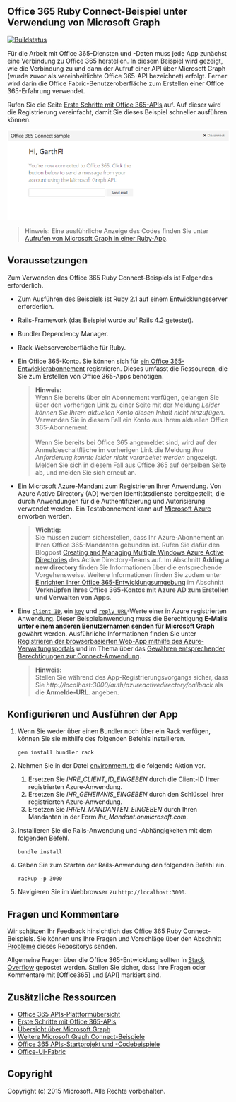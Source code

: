 ## Office 365 Ruby Connect-Beispiel unter Verwendung von Microsoft Graph

[ ![Buildstatus](https://api.travis-ci.org/microsoftgraph/ruby-connect-rest-sample.svg?branch=master)](https://api.travis-ci.org/microsoftgraph/ruby-connect-rest-sample.svg?branch=master)  

Für die Arbeit mit Office 365-Diensten und -Daten muss jede App zunächst eine Verbindung zu Office 365 herstellen. In diesem Beispiel wird gezeigt, wie die Verbindung zu und dann der Aufruf einer API über Microsoft Graph (wurde zuvor als vereinheitlichte Office 365-API bezeichnet) erfolgt. Ferner wird darin die Office Fabric-Benutzeroberfläche zum Erstellen einer Office 365-Erfahrung verwendet.

Rufen Sie die Seite [Erste Schritte mit Office 365-APIs](http://dev.office.com/getting-started/office365apis?platform=option-ruby#setup) auf. Auf dieser wird die Registrierung vereinfacht, damit Sie dieses Beispiel schneller ausführen können.

![Screenshot des Office 365 Ruby Connect-Beispiels](../readme-images/O365-Ruby-Microsoft-Graph-Connect.png)  

> Hinweis: Eine ausführliche Anzeige des Codes finden Sie unter [Aufrufen von Microsoft Graph in einer Ruby-App](https://graph.microsoft.io/de-de/docs/platform/ruby).

## Voraussetzungen

Zum Verwenden des Office 365 Ruby Connect-Beispiels ist Folgendes erforderlich.

* Zum Ausführen des Beispiels ist Ruby 2.1 auf einem Entwicklungsserver erforderlich.
* Rails-Framework (das Beispiel wurde auf Rails 4.2 getestet).
* Bundler Dependency Manager.
* Rack-Webserveroberfläche für Ruby.
* Ein Office 365-Konto. Sie können sich für [ein Office 365-Entwicklerabonnement](https://profile.microsoft.com/RegSysProfileCenter/wizardnp.aspx?wizid=14b845d0-938c-45af-b061-f798fbb4d170) registrieren. Dieses umfasst die Ressourcen, die Sie zum Erstellen von Office 365-Apps benötigen.

    > **Hinweis:**<br />
	Wenn Sie bereits über ein Abonnement verfügen, gelangen Sie über den vorherigen Link zu einer Seite mit der Meldung *Leider können Sie Ihrem aktuellen Konto diesen Inhalt nicht hinzufügen*. Verwenden Sie in diesem Fall ein Konto aus Ihrem aktuellen Office 365-Abonnement.<br /><br /> 
	Wenn Sie bereits bei Office 365 angemeldet sind, wird auf der Anmeldeschaltfläche im vorherigen Link die Meldung *Ihre Anforderung konnte leider nicht verarbeitet werden* angezeigt. Melden Sie sich in diesem Fall aus Office 365 auf derselben Seite ab, und melden Sie sich erneut an.
* Ein Microsoft Azure-Mandant zum Registrieren Ihrer Anwendung. Von Azure Active Directory (AD) werden Identitätsdienste bereitgestellt, die durch Anwendungen für die Authentifizierung und Autorisierung verwendet werden. Ein Testabonnement kann auf [Microsoft Azure](https://account.windowsazure.com/SignUp) erworben werden.

    > **Wichtig:**<br />
	Sie müssen zudem sicherstellen, dass Ihr Azure-Abonnement an Ihren Office 365-Mandanten gebunden ist. Rufen Sie dafür den Blogpost [Creating and Managing Multiple Windows Azure Active Directories](http://blogs.technet.com/b/ad/archive/2013/11/08/creating-and-managing-multiple-windows-azure-active-directories.aspx) des Active Directory-Teams auf. Im Abschnitt **Adding a new directory** finden Sie Informationen über die entsprechende Vorgehensweise. Weitere Informationen finden Sie zudem unter [Einrichten Ihrer Office 365-Entwicklungsumgebung](https://msdn.microsoft.com/office/office365/howto/setup-development-environment#bk_CreateAzureSubscription) im Abschnitt **Verknüpfen Ihres Office 365-Kontos mit Azure AD zum Erstellen und Verwalten von Apps**.
* Eine [```client ID```](app/Constants.rb#L29), ein [```key```](app/Constants.rb#L30) und [```reply URL```](app/Constants.rb#L31)-Werte einer in Azure registrierten Anwendung. Dieser Beispielanwendung muss die Berechtigung **E-Mails unter einem anderen Benutzernamen senden** für **Microsoft Graph** gewährt werden. Ausführliche Informationen finden Sie unter [Registrieren der browserbasierten Web-App mithilfe des Azure-Verwaltungsportals](https://msdn.microsoft.com/office/office365/HowTo/add-common-consent-manually#bk_RegisterWebApp) und im Thema über das [Gewähren entsprechender Berechtigungen zur Connect-Anwendung](https://github.com/OfficeDev/O365-Ruby-Microsoft-Graph-Connect/wiki/Grant-permissions-to-the-Connect-application-in-Azure).

     > **Hinweis:**<br />
	 Stellen Sie während des App-Registrierungsvorgangs sicher, dass Sie *http://localhost:3000/auth/azureactivedirectory/callback* als die **Anmelde-URL**. angeben.

## Konfigurieren und Ausführen der App

1. Wenn Sie weder über einen Bundler noch über ein Rack verfügen, können Sie sie mithilfe des folgenden Befehls installieren.

	```
	gem install bundler rack
	```
2. Nehmen Sie in der Datei [environment.rb](config/environment.rb) die folgende Aktion vor.
    1. Ersetzen Sie *IHRE_CLIENT_ID_EINGEBEN* durch die Client-ID Ihrer registrierten Azure-Anwendung.
    2. Ersetzen Sie *IHR_GEHEIMNIS_EINGEBEN* durch den Schlüssel Ihrer registrierten Azure-Anwendung.
    3. Ersetzen Sie *IHREN_MANDANTEN_EINGEBEN* durch Ihren Mandanten in der Form *Ihr_Mandant.onmicrosoft.com*.
3. Installieren Sie die Rails-Anwendung und -Abhängigkeiten mit dem folgenden Befehl.

	```
	bundle install
	```
4. Geben Sie zum Starten der Rails-Anwendung den folgenden Befehl ein.

	```
	rackup -p 3000
	```
5. Navigieren Sie im Webbrowser zu ```http://localhost:3000```.

## Fragen und Kommentare

Wir schätzen Ihr Feedback hinsichtlich des Office 365 Ruby Connect-Beispiels. Sie können uns Ihre Fragen und Vorschläge über den Abschnitt [Probleme](https://github.com/OfficeDev/O365-Ruby-Microsoft-Graph-Connect/issues) dieses Repositorys senden.

Allgemeine Fragen über die Office 365-Entwicklung sollten in [Stack Overflow](http://stackoverflow.com/questions/tagged/Office365+API) gepostet werden. Stellen Sie sicher, dass Ihre Fragen oder Kommentare mit [Office365] und [API] markiert sind.
  
## Zusätzliche Ressourcen

* [Office 365 APIs-Plattformübersicht](https://msdn.microsoft.com/office/office365/howto/platform-development-overview)
* [Erste Schritte mit Office 365-APIs](http://dev.office.com/getting-started/office365apis)
* [Übersicht über Microsoft Graph](http://graph.microsoft.io/)
* [Weitere Microsoft Graph Connect-Beispiele](https://github.com/officedev?utf8=%E2%9C%93&query=Microsoft-Graph-Connect)
* [Office 365 APIs-Startprojekt und -Codebeispiele](https://msdn.microsoft.com/office/office365/howto/starter-projects-and-code-samples)
* [Office-UI-Fabric](https://github.com/OfficeDev/Office-UI-Fabric)

## Copyright
Copyright (c) 2015 Microsoft. Alle Rechte vorbehalten.

